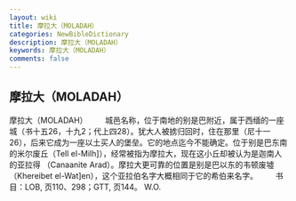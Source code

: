 ```yaml
---
layout: wiki
title: 摩拉大（MOLADAH）
categories: NewBibleDictionary
description: 摩拉大（MOLADAH）
keywords: 摩拉大（MOLADAH）
comments: false
---
```


## 摩拉大（MOLADAH）



摩拉大（MOLADAH）
　　城邑名称，位于南地的别是巴附近，属于西缅的一座城（书十五26，十九2；代上四28）。犹大人被掳归回时，住在那里（尼十一26），后来它成为一座以土买人的堡垒。它的地点迄今不能确定。位于别是巴东南的米尔废丘（Tell el-Milh]），经常被指为摩拉大，现在这小丘却被认为是迦南人的亚拉得 （Canaanite Arad）。摩拉大更可靠的位置是别是巴以东的韦顿废墟（Khereibet el-Wat]en），这个亚拉伯名字大概相同于它的希伯来名字。
　　书目：LOB,
页110、298；GTT,
页144。
W.O.




